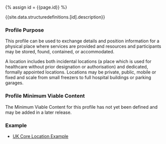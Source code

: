 
{% assign id = {{page.id}} %}

{{site.data.structuredefinitions.[id].description}}

<!-- end TOC -->
### Profile Purpose ###

This profile can be used to exchange details and position information for a physical place where services are provided and resources and participants may be stored, found, contained, or accommodated.

A location includes both incidental locations (a place which is used for healthcare without prior designation or authorisation) and dedicated, formally appointed locations. Locations may be private, public, mobile or fixed and scale from small freezers to full hospital buildings or parking garages.

### Profile Minimum Viable Content ###

The Minimum Viable Content for this profile has not yet been defined and may be added in a later release.

### Example ###

- [UK Core Location Example](UKCore-Location-Example.html)